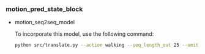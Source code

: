 ### motion_pred_state_block

* motion_seq2seq_model

  To incorporate this model, use the following command:
  ```bash
  python src/translate.py --action walking --seq_length_out 25 --omit_one_hot True --architecture basic --loss_to_use supervised
  ```
